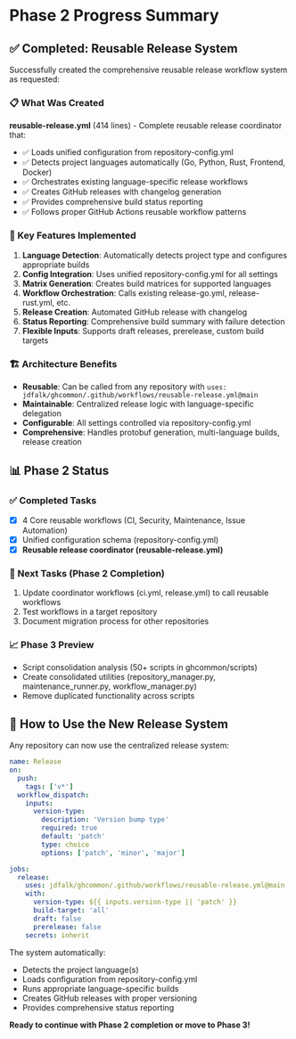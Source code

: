 <!-- file: PHASE_2_PROGRESS.md -->
<!-- version: 1.0.0 -->
<!-- guid: 72e969a0-43d9-47eb-9480-2c8ff0ee351b -->

# Phase 2 Progress Summary

## ✅ Completed: Reusable Release System

Successfully created the comprehensive reusable release workflow system as requested:

### 📋 What Was Created

**reusable-release.yml** (414 lines) - Complete reusable release coordinator that:
- ✅ Loads unified configuration from repository-config.yml
- ✅ Detects project languages automatically (Go, Python, Rust, Frontend, Docker)
- ✅ Orchestrates existing language-specific release workflows
- ✅ Creates GitHub releases with changelog generation
- ✅ Provides comprehensive build status reporting
- ✅ Follows proper GitHub Actions reusable workflow patterns

### 🔧 Key Features Implemented

1. **Language Detection**: Automatically detects project type and configures appropriate builds
2. **Config Integration**: Uses unified repository-config.yml for all settings
3. **Matrix Generation**: Creates build matrices for supported languages
4. **Workflow Orchestration**: Calls existing release-go.yml, release-rust.yml, etc.
5. **Release Creation**: Automated GitHub release with changelog
6. **Status Reporting**: Comprehensive build summary with failure detection
7. **Flexible Inputs**: Supports draft releases, prerelease, custom build targets

### 🏗️ Architecture Benefits

- **Reusable**: Can be called from any repository with `uses: jdfalk/ghcommon/.github/workflows/reusable-release.yml@main`
- **Maintainable**: Centralized release logic with language-specific delegation
- **Configurable**: All settings controlled via repository-config.yml
- **Comprehensive**: Handles protobuf generation, multi-language builds, release creation

## 📊 Phase 2 Status

### ✅ Completed Tasks
- [x] 4 Core reusable workflows (CI, Security, Maintenance, Issue Automation)
- [x] Unified configuration schema (repository-config.yml)
- [x] **Reusable release coordinator (reusable-release.yml)**

### 🔄 Next Tasks (Phase 2 Completion)
1. Update coordinator workflows (ci.yml, release.yml) to call reusable workflows
2. Test workflows in a target repository
3. Document migration process for other repositories

### 📈 Phase 3 Preview
- Script consolidation analysis (50+ scripts in ghcommon/scripts)
- Create consolidated utilities (repository_manager.py, maintenance_runner.py, workflow_manager.py)
- Remove duplicated functionality across scripts

## 🚀 How to Use the New Release System

Any repository can now use the centralized release system:

```yaml
name: Release
on:
  push:
    tags: ['v*']
  workflow_dispatch:
    inputs:
      version-type:
        description: 'Version bump type'
        required: true
        default: 'patch'
        type: choice
        options: ['patch', 'minor', 'major']

jobs:
  release:
    uses: jdfalk/ghcommon/.github/workflows/reusable-release.yml@main
    with:
      version-type: ${{ inputs.version-type || 'patch' }}
      build-target: 'all'
      draft: false
      prerelease: false
    secrets: inherit
```

The system automatically:
- Detects the project language(s)
- Loads configuration from repository-config.yml
- Runs appropriate language-specific builds
- Creates GitHub releases with proper versioning
- Provides comprehensive status reporting

**Ready to continue with Phase 2 completion or move to Phase 3!**
